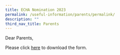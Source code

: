 ```yaml
---
title: ECHA Nomination 2023
permalink: /useful-information/parents/permalink/
description: ""
third_nav_title: Parents
---
```

Dear Parents,

Please click [here](/files/nomination%20form_2023_4july2023.pdf) to download the form.